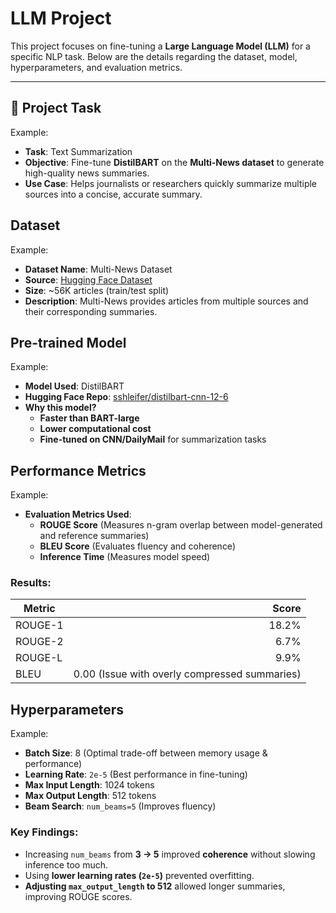 # LLM Project

This project focuses on fine-tuning a **Large Language Model (LLM)** for a specific NLP task. Below are the details regarding the dataset, model, hyperparameters, and evaluation metrics.

---

## 📌 Project Task

Example:
- **Task**: Text Summarization
- **Objective**: Fine-tune **DistilBART** on the **Multi-News dataset** to generate high-quality news summaries.
- **Use Case**: Helps journalists or researchers quickly summarize multiple sources into a concise, accurate summary.

##  Dataset

Example:
- **Dataset Name**: Multi-News Dataset
- **Source**: [Hugging Face Dataset](https://huggingface.co/datasets/multi_news)
- **Size**: ~56K articles (train/test split)
- **Description**: Multi-News provides articles from multiple sources and their corresponding summaries.

## Pre-trained Model

Example:
- **Model Used**: DistilBART
- **Hugging Face Repo**: [sshleifer/distilbart-cnn-12-6](https://huggingface.co/sshleifer/distilbart-cnn-12-6)
- **Why this model?**  
  - **Faster than BART-large**  
  - **Lower computational cost**  
  - **Fine-tuned on CNN/DailyMail** for summarization tasks  

## Performance Metrics

Example:
- **Evaluation Metrics Used**:
  - **ROUGE Score** (Measures n-gram overlap between model-generated and reference summaries)
  - **BLEU Score** (Evaluates fluency and coherence)
  - **Inference Time** (Measures model speed)

### Results:
| Metric  | Score |
|---------|------:|
| ROUGE-1 | 18.2% |
| ROUGE-2 | 6.7% |
| ROUGE-L | 9.9% |
| BLEU    | 0.00 (Issue with overly compressed summaries) |

## Hyperparameters

Example:
- **Batch Size**: 8 (Optimal trade-off between memory usage & performance)
- **Learning Rate**: `2e-5` (Best performance in fine-tuning)
- **Max Input Length**: 1024 tokens
- **Max Output Length**: 512 tokens
- **Beam Search**: `num_beams=5` (Improves fluency)

### Key Findings:
- Increasing `num_beams` from **3 → 5** improved **coherence** without slowing inference too much.
- Using **lower learning rates (`2e-5`)** prevented overfitting.
- **Adjusting `max_output_length` to 512** allowed longer summaries, improving ROUGE scores.
